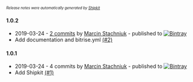 <sup><sup>*Release notes were automatically generated by [Shipkit](http://shipkit.org/)*</sup></sup>

#### 1.0.2
 - 2019-03-24 - [2 commits](https://github.com/mstachniuk/shipkit-bitrise-example/compare/v1.0.1...v1.0.2) by [Marcin Stachniuk](https://github.com/mstachniuk) - published to [![Bintray](https://img.shields.io/badge/Bintray-1.0.2-green.svg)](https://bintray.com/shipkit-bootstrap/bootstrap/maven/1.0.2)
 - Add documentation and bitrise.yml [(#2)](https://github.com/mstachniuk/shipkit-bitrise-example/pull/2)

#### 1.0.1
 - 2019-03-24 - 4 commits by [Marcin Stachniuk](https://github.com/mstachniuk) - published to [![Bintray](https://img.shields.io/badge/Bintray-1.0.1-green.svg)](https://bintray.com/shipkit-bootstrap/bootstrap/maven/1.0.1)
 - Add Shipkit [(#1)](https://github.com/mstachniuk/shipkit-bitrise-example/pull/1)

